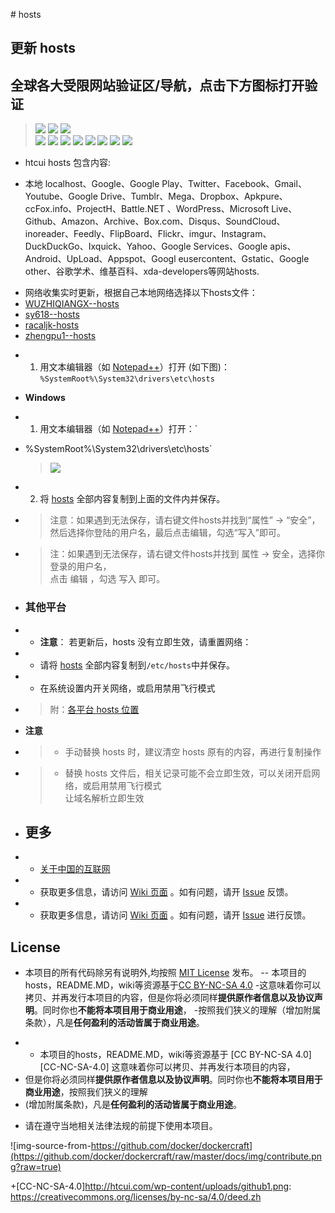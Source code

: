 ﻿﻿# hosts
  ## 更新 hosts
  ## 全球各大受限网站验证区/导航，点击下方图标打开验证
> [![][tp1]](https://www.google.com.hk)   [![][tp2]](https://www.youtube.com)   [![][tp3]](https://www.wikipedia.org)  
  [![][tp4]](https://www.facebook.com) [![][tp5]](https://github.com)  [![][tp6]](https://www.twitter.com) [![][tp7]](https://www.tumblr.com/) 
  [![][tp8]](https://onedrive.live.com/) [![][tp9]](https://www.panoramio.com/)  [![][tp10]](https://www.flickr.com/) [![][tp11]](https://drive.google.com/) 
+ htcui hosts 包含内容:

+ 本地 localhost、Google、Google Play、Twitter、Facebook、Gmail、Youtube、Google Drive、Tumblr、Mega、Dropbox、Apkpure、ccFox.info、ProjectH、Battle.NET 、WordPress、Microsoft Live、Github、Amazon、Archive、Box.com、Disqus、SoundCloud、inoreader、Feedly、FlipBoard、Flickr、imgur、Instagram、DuckDuckGo、Ixquick、Yahoo、Google Services、Google apis、Android、UpLoad、Appspot、Googl eusercontent、Gstatic、Google other、谷歌学术、维基百科、xda-developers等网站hosts.
 -  网络收集实时更新，根据自己本地网络选择以下hosts文件：
 - [WUZHIQIANGX--hosts](https://raw.githubusercontent.com/WUZHIQIANGX/hosts/master/hosts)
 - [sy618--hosts](https://github.com/sy618/hosts/blob/master/ADFQ)
 - [racaljk-hosts](https://raw.githubusercontent.com/racaljk/hosts/master/hosts)
 - [zhengpu1--hosts](https://raw.githubusercontent.com/zhengpu1/hosts/master/hosts)
 
 + 1. 用文本编辑器（如 [Notepad++](https://notepad-plus-plus.org/)）打开 (如下图)：`%SystemRoot%\System32\drivers\etc\hosts`
  
 +  **Windows**
 -   1. 用文本编辑器（如 [Notepad++](https://notepad-plus-plus.org/)）打开：`
 -  %SystemRoot%\System32\drivers\etc\hosts`
    > ![](https://i.imgur.com/BwW2cft.jpg)
  
 -  2. 将 [hosts][github-hosts] 全部内容复制到上面的文件内并保存。
 -  > 注意：如果遇到无法保存，请右键文件hosts并找到“属性” -> “安全”，然后选择你登陆的用户名，最后点击编辑，勾选“写入”即可。
 +  > 注：如果遇到无法保存，请右键文件hosts并找到 属性 -> 安全，选择你登录的用户名，<br/>
    > 点击 编辑 ，勾选 写入 即可。 
 
 +    ### 其他平台
  
 + - **注意**： 若更新后，hosts 没有立即生效，请重置网络：
 + - 请将 [hosts][github-hosts] 全部内容复制到`/etc/hosts`中并保存。
 + - 在系统设置内开关网络，或启用禁用飞行模式
 +  > 附：[各平台 hosts 位置](https://github.com/racaljk/hosts/wiki/各平台-hosts-文件位置)
 
 + **注意**
 +  >  - 手动替换 hosts 时，建议清空 hosts 原有的内容，再进行复制操作
 +  >  - 替换 hosts 文件后，相关记录可能不会立即生效，可以关闭开启网络，或启用禁用飞行模式<br/>
  让域名解析立即生效
  
 + ## 更多
 
 + - [关于中国的互联网](https://github.com/racaljk/hosts/wiki/关于中国的互联网)
 + - 获取更多信息，请访问 [Wiki 页面](https://github.com/racaljk/hosts/wiki) 。如有问题，请开 [Issue](https://github.com/racaljk/hosts/issues) 反馈。
 + - 获取更多信息，请访问 [Wiki 页面](https://github.com/racaljk/hosts/wiki) 。如有问题，请开 [Issue](https://github.com/racaljk/hosts/issues) 进行反馈。
  
  
  ## License
 
  - 本项目的所有代码除另有说明外,均按照 [MIT License](LICENSE) 发布。
 -- 本项目的hosts，README.MD，wiki等资源基于[CC BY-NC-SA 4.0](https://creativecommons.org/licenses/by-nc-sa/4.0/)
 -这意味着你可以拷贝、并再发行本项目的内容，但是你将必须同样**提供原作者信息以及协议声明**。同时你也**不能将本项目用于商业用途**，
 -按照我们狭义的理解（增加附属条款），凡是**任何盈利的活动皆属于商业用途**。
 + - 本项目的hosts，README.MD，wiki等资源基于 [CC BY-NC-SA 4.0][CC-NC-SA-4.0] 这意味着你可以拷贝、并再发行本项目的内容，<br/>
 +  但是你将必须同样**提供原作者信息以及协议声明**。同时你也**不能将本项目用于商业用途**，按照我们狭义的理解<br/>
 +  (增加附属条款)，凡是**任何盈利的活动皆属于商业用途**。
  - 请在遵守当地相关法律法规的前提下使用本项目。
  
  ![img-source-from-https://github.com/docker/dockercraft](https://github.com/docker/dockercraft/raw/master/docs/img/contribute.png?raw=true)
  
  [github-hosts]: https://raw.githubusercontent.com/zhengpu1/hosts/master/hosts "hosts on Github"
  [tp1]: http://htcui.com/wp-content/uploads/cbf87778dc36ff1e8a6ce93d896550231.png
  [tp2]: http://htcui.com/wp-content/uploads/83dad2aff9f342675ffb319250dc8ac41.png
  [tp3]: http://htcui.com/wp-content/uploads/fb2135f9db6782534705d34ab902c3d2.png
  [tp4]: http://htcui.com/wp-content/uploads/121ae84b8edaea52a3b0d20989ab91f6.png
  [tp5]: http://htcui.com/wp-content/uploads/github1.png
  [tp6]: http://htcui.com/wp-content/uploads/0d647a5e99924d009a5a89fad8742d92.png
  [tp7]: http://htcui.com/wp-content/uploads/tumblr.png
  [tp8]: http://htcui.com/wp-content/uploads/7dbbe9538255860e51b1d7f43c665abe.png
  [tp9]: http://htcui.com/wp-content/uploads/78b20954404ebe2b7a435e4996d5e0c2.png
  [tp10]: http://htcui.com/wp-content/uploads/4968bef021342e4000b7232f04f5a14a.png
  [tp11]: http://htcui.com/wp-content/uploads/9ae18efdbaca1c0de7fd9dbd63635449.png
 +[CC-NC-SA-4.0]http://htcui.com/wp-content/uploads/github1.png: https://creativecommons.org/licenses/by-nc-sa/4.0/deed.zh
